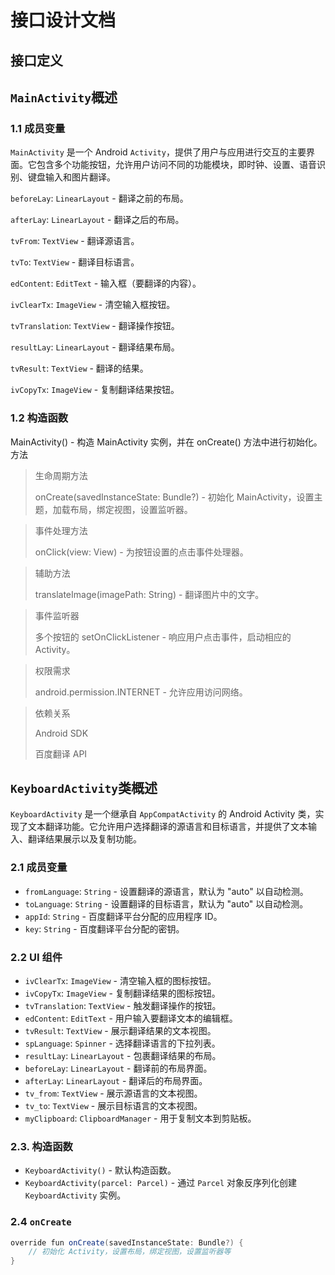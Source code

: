 # 接口设计文档 


## 接口定义

## `MainActivity`概述

### 1.1 成员变量

`MainActivity` 是一个 Android `Activity`，提供了用户与应用进行交互的主要界面。它包含多个功能按钮，允许用户访问不同的功能模块，即时钟、设置、语音识别、键盘输入和图片翻译。

`beforeLay`: `LinearLayout` - 翻译之前的布局。 

`afterLay`: `LinearLayout` - 翻译之后的布局。 

`tvFrom`: `TextView` - 翻译源语言。 

`tvTo`: `TextView` - 翻译目标语言。 

`edContent`: `EditText` - 输入框（要翻译的内容）。 

`ivClearTx`: `ImageView` - 清空输入框按钮。 

`tvTranslation`: `TextView` - 翻译操作按钮。 

`resultLay`: `LinearLayout` - 翻译结果布局。 

`tvResult`: `TextView` - 翻译的结果。 

`ivCopyTx`: `ImageView` - 复制翻译结果按钮。 

### 1.2 构造函数 

MainActivity() - 构造 MainActivity 实例，并在 onCreate() 方法中进行初始化。
方法 

>生命周期方法
>
>onCreate(savedInstanceState: Bundle?) - 初始化 MainActivity，设置主题，加载布局，绑定视图，设置监听器。

>事件处理方法
>
>onClick(view: View) - 为按钮设置的点击事件处理器。

>辅助方法
>
>translateImage(imagePath: String) - 翻译图片中的文字。

>事件监听器
>
>多个按钮的 setOnClickListener - 响应用户点击事件，启动相应的 Activity。

>权限需求
>
>android.permission.INTERNET - 允许应用访问网络。

>依赖关系
>
>Android SDK
>
>百度翻译 API



##  `KeyboardActivity`类概述

`KeyboardActivity` 是一个继承自 `AppCompatActivity` 的 Android Activity 类，实现了文本翻译功能。它允许用户选择翻译的源语言和目标语言，并提供了文本输入、翻译结果展示以及复制功能。

### 2.1 成员变量



- `fromLanguage`: `String` - 设置翻译的源语言，默认为 "auto" 以自动检测。
- `toLanguage`: `String` - 设置翻译的目标语言，默认为 "auto" 以自动检测。
- `appId`: `String` - 百度翻译平台分配的应用程序 ID。
- `key`: `String` - 百度翻译平台分配的密钥。

### 2.2 UI 组件

- `ivClearTx`: `ImageView` - 清空输入框的图标按钮。
- `ivCopyTx`: `ImageView` - 复制翻译结果的图标按钮。
- `tvTranslation`: `TextView` - 触发翻译操作的按钮。
- `edContent`: `EditText` - 用户输入要翻译文本的编辑框。
- `tvResult`: `TextView` - 展示翻译结果的文本视图。
- `spLanguage`: `Spinner` - 选择翻译语言的下拉列表。
- `resultLay`: `LinearLayout` - 包裹翻译结果的布局。
- `beforeLay`: `LinearLayout` - 翻译前的布局界面。
- `afterLay`: `LinearLayout` - 翻译后的布局界面。
- `tv_from`: `TextView` - 展示源语言的文本视图。
- `tv_to`: `TextView` - 展示目标语言的文本视图。
- `myClipboard`: `ClipboardManager` - 用于复制文本到剪贴板。

### 2.3. 构造函数

- `KeyboardActivity()` - 默认构造函数。
- `KeyboardActivity(parcel: Parcel)` - 通过 `Parcel` 对象反序列化创建 `KeyboardActivity` 实例。


### 2.4 `onCreate`

```java
override fun onCreate(savedInstanceState: Bundle?) {
    // 初始化 Activity，设置布局，绑定视图，设置监听器等
}

